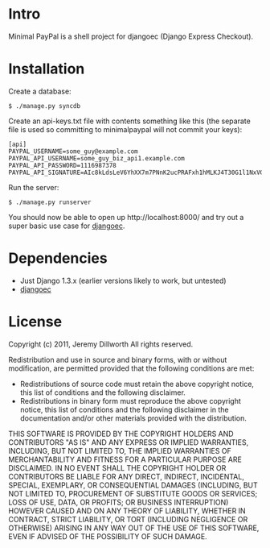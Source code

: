 # Intro

Minimal PayPal is a shell project for djangoec (Django Express Checkout).

# Installation

Create a database:

    $ ./manage.py syncdb

Create an api-keys.txt file with contents something like this (the separate
file is used so committing to minimalpaypal will not commit your keys):

    [api]
    PAYPAL_USERNAME=some_guy@example.com
    PAYPAL_API_USERNAME=some_guy_biz_api1.example.com
    PAYPAL_API_PASSWORD=1116987378
    PAYPAL_API_SIGNATURE=AIc8kLdsLeV6YhXX7m7PNnK2ucPRAFxh1hMLKJ4T30G1l1NxVGVGqfSd

Run the server:

    $ ./manage.py runserver

You should now be able to open up http://localhost:8000/ and try out a super
basic use case for [djangoec](http://github.com/jdillworth/djangoec).

# Dependencies

* Just Django 1.3.x (earlier versions likely to work, but untested)
* [djangoec](http://github.com/jdillworth/djangoec)

# License

Copyright (c) 2011, Jeremy Dillworth
All rights reserved.

Redistribution and use in source and binary forms, with or without
modification, are permitted provided that the following conditions are met:

 * Redistributions of source code must retain the above copyright notice, this
 list of conditions and the following disclaimer.
 * Redistributions in binary form must reproduce the above copyright notice,
 this list of conditions and the following disclaimer in the documentation
 and/or other materials provided with the distribution.

THIS SOFTWARE IS PROVIDED BY THE COPYRIGHT HOLDERS AND CONTRIBUTORS "AS IS" AND
ANY EXPRESS OR IMPLIED WARRANTIES, INCLUDING, BUT NOT LIMITED TO, THE IMPLIED
WARRANTIES OF MERCHANTABILITY AND FITNESS FOR A PARTICULAR PURPOSE ARE
DISCLAIMED. IN NO EVENT SHALL THE COPYRIGHT HOLDER OR CONTRIBUTORS BE LIABLE
FOR ANY DIRECT, INDIRECT, INCIDENTAL, SPECIAL, EXEMPLARY, OR CONSEQUENTIAL
DAMAGES (INCLUDING, BUT NOT LIMITED TO, PROCUREMENT OF SUBSTITUTE GOODS OR
SERVICES; LOSS OF USE, DATA, OR PROFITS; OR BUSINESS INTERRUPTION) HOWEVER
CAUSED AND ON ANY THEORY OF LIABILITY, WHETHER IN CONTRACT, STRICT LIABILITY,
OR TORT (INCLUDING NEGLIGENCE OR OTHERWISE) ARISING IN ANY WAY OUT OF THE USE
OF THIS SOFTWARE, EVEN IF ADVISED OF THE POSSIBILITY OF SUCH DAMAGE.



